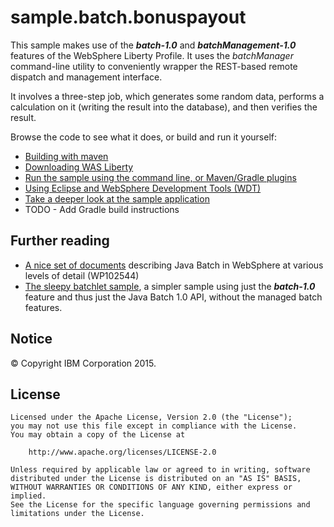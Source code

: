 # sample.batch.bonuspayout

This sample makes use of the ***batch-1.0*** and ***batchManagement-1.0*** features of the WebSphere Liberty Profile.
It uses the *batchManager* command-line utility to conveniently wrapper the REST-based remote dispatch and management interface.

It involves a three-step job, which generates some random data, performs a calculation on it (writing the result into the database), and then verifies the result.

Browse the code to see what it does, or build and run it yourself:

* [Building with maven](/docs/Building-the-sample.md#building-with-maven)
* [Downloading WAS Liberty](/docs/Downloading-WAS-Liberty.md)
* [Run the sample using the command line, or Maven/Gradle plugins](/docs/Running-the-sample.md)
* [Using Eclipse and WebSphere Development Tools (WDT)](/docs/Using-WDT.md)
* [Take a deeper look at the sample application](/docs/ApplicationDetails.md)
* TODO - Add Gradle build instructions

## Further reading

* [A nice set of documents](https://www.ibm.com/support/techdocs/atsmastr.nsf/WebIndex/WP102544) describing Java Batch in WebSphere at various levels of detail (WP102544)
* [The sleepy batchlet sample](https://github.com/WASdev/sample.batch.sleepybatchlet), a simpler sample using just the ***batch-1.0*** feature and thus just the Java Batch 1.0 API, without the managed batch features.

## Notice

© Copyright IBM Corporation 2015.

## License

```text
Licensed under the Apache License, Version 2.0 (the "License");
you may not use this file except in compliance with the License.
You may obtain a copy of the License at

    http://www.apache.org/licenses/LICENSE-2.0

Unless required by applicable law or agreed to in writing, software
distributed under the License is distributed on an "AS IS" BASIS,
WITHOUT WARRANTIES OR CONDITIONS OF ANY KIND, either express or implied.
See the License for the specific language governing permissions and
limitations under the License.
````
